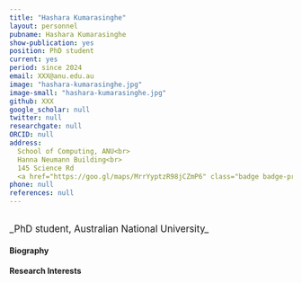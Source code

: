 ```yaml
---
title: "Hashara Kumarasinghe"
layout: personnel
pubname: Hashara Kumarasinghe
show-publication: yes
position: PhD student
current: yes
period: since 2024
email: XXX@anu.edu.au
image: "hashara-kumarasinghe.jpg"
image-small: "hashara-kumarasinghe.jpg"
github: XXX
google_scholar: null
twitter: null
researchgate: null
ORCID: null
address: 
  School of Computing, ANU<br>
  Hanna Neumann Building<br>
  145 Science Rd
  <a href="https://goo.gl/maps/MrrYyptzR98jCZmP6" class="badge badge-primary"><i class="fa fa-map-marker"></i> map</a><br>
phone: null
references: null
---
```

<br>
<big>_PhD student, Australian National University_</big>


#### Biography



#### Research Interests




